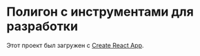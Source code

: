 # Полигон с инструментами для разработки

Этот проект был загружен с [Create React App](https://github.com/facebook/create-react-app).

